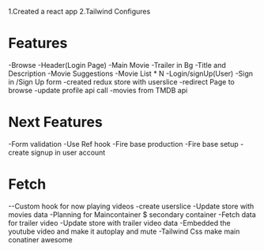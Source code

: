 1.Created a react app
2.Tailwind Configures

# Features
-Browse
 -Header(Login Page)
    -Main Movie
    -Trailer in Bg
    -Title and Description
    -Movie Suggestions
     -Movie List * N
-Login/signUp(User)
    -Sign in /Sign Up form
    -created redux store with userslice
    -redirect Page to browse
    -update profile api call
    -movies from TMDB api
# Next Features
-Form validation
-Use Ref hook
-Fire base production
-Fire base setup
-create signup in user account

# Fetch
--Custom hook for now playing videos
-create userslice
-Update store with movies data
-Planning for Maincontainer $ secondary container
-Fetch data for trailer video
-Update store with trailer video data
-Embedded the youtube video and make it autoplay and mute
-Tailwind Css make main conatiner awesome




